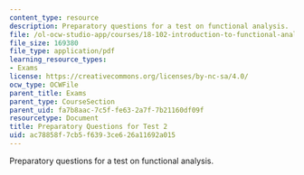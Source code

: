 ```yaml
---
content_type: resource
description: Preparatory questions for a test on functional analysis.
file: /ol-ocw-studio-app/courses/18-102-introduction-to-functional-analysis-spring-2009/ac78858f7cb5f6393ce626a11692a015_MIT18_102s09_exam_pretest02.pdf
file_size: 169380
file_type: application/pdf
learning_resource_types:
- Exams
license: https://creativecommons.org/licenses/by-nc-sa/4.0/
ocw_type: OCWFile
parent_title: Exams
parent_type: CourseSection
parent_uid: fa7b8aac-7c5f-fe63-2a7f-7b21160df09f
resourcetype: Document
title: Preparatory Questions for Test 2
uid: ac78858f-7cb5-f639-3ce6-26a11692a015
---
```

Preparatory questions for a test on functional analysis.
